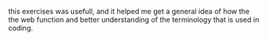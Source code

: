 this exercises was usefull, and it helped  me get a general idea of how the the web function and better understanding of the terminology that is used in coding.  
